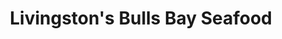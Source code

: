 ---
title: "Livingston's Bulls Bay Seafood"
url: /mcclellanville/livingstons-bulls-bay-seafood/
shop: wholesale
---
